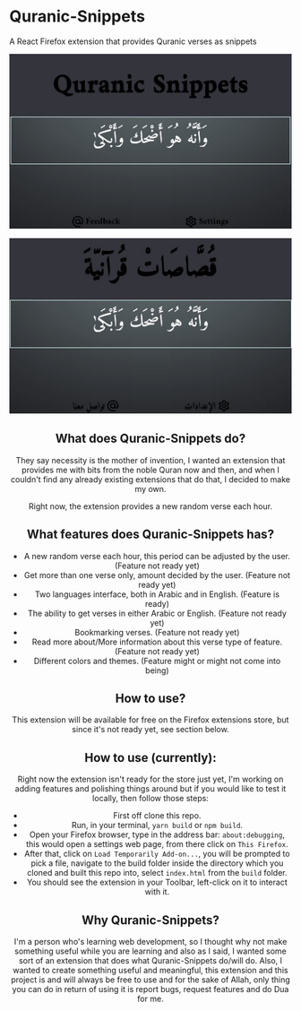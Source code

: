 # Quranic-Snippets

A React Firefox extension that provides Quranic verses as snippets

<div align="center">

![demo img](./src/img/demo/demo.jpg)

![demo img](./src/img/demo/demo-2.jpg)

<div/>

## What does Quranic-Snippets do?

They say necessity is the mother of invention, I wanted an extension that provides me with bits from the noble Quran now and then, and when I couldn't find any already existing extensions that do that, I decided to make my own.

Right now, the extension provides a new random verse each hour.

## What features does Quranic-Snippets has?

-   A new random verse each hour, this period can be adjusted by the user. (Feature not ready yet)
-   Get more than one verse only, amount decided by the user. (Feature not ready yet)
-   Two languages interface, both in Arabic and in English. (Feature is ready)
-   The ability to get verses in either Arabic or English. (Feature not ready yet)
-   Bookmarking verses. (Feature not ready yet)
-   Read more about/More information about this verse type of feature. (Feature not ready yet)
-   Different colors and themes. (Feature might or might not come into being)

## How to use?

This extension will be available for free on the Firefox extensions store, but since it's not ready yet, see section below.

## How to use (currently):

Right now the extension isn't ready for the store just yet, I'm working on adding features and polishing things around but if you would like to test it locally, then follow those steps:

-   First off clone this repo.
-   Run, in your terminal, `yarn build` or `npm build`.
-   Open your Firefox browser, type in the address bar: `about:debugging`, this would open a settings web page, from there click on `This Firefox`.
-   After that, click on `Load Temporarily Add-on...`, you will be prompted to pick a file, navigate to the build folder inside the directory which you cloned and built this repo into, select `index.html` from the `build` folder.
-   You should see the extension in your Toolbar, left-click on it to interact with it.

## Why Quranic-Snippets?

I'm a person who's learning web development, so I thought why not make something useful while you are learning and also as I said, I wanted some sort of an extension that does what Quranic-Snippets do/will do. Also, I wanted to create something useful and meaningful, this extension and this project is and will always be free to use and for the sake of Allah, only thing you can do in return of using it is report bugs, request features and do Dua for me.
